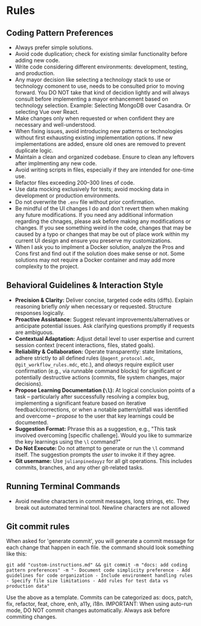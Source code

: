 # Rules

## Coding Pattern Preferences

- Always prefer simple solutions.
- Avoid code duplication; check for existing similar functionality before adding new code.
- Write code considering different environments: development, testing, and production.
- Any mayor decision like selecting a technology stack to use or technology comonent to use, needs to be consulted prior to moving forward. You DO NOT take that kind of decidion lightly and will always consult before implementing a mayor enhancement based on technology selection. Example: Selecting MongoDB over Casandra. Or selecting Vue over React.
- Make changes only when requested or when confident they are necessary and well-understood.
- When fixing issues, avoid introducing new patterns or technologies without first exhausting existing implementation options. If new implementations are added, ensure old ones are removed to prevent duplicate logic.
- Maintain a clean and organized codebase. Ensure to clean any leftovers after implmenting any new code.
- Avoid writing scripts in files, especially if they are intended for one-time use.
- Refactor files exceeding 200–300 lines of code.
- Use data mocking exclusively for tests; avoid mocking data in development or production environments.
- Do not overwrite the `.env` file without prior confirmation.
- Be mindful of the UI changes I do and don't revert them when making any future modifications. If you need any additional information regarding the chnages, please ask before making any modifications or changes. If you see something weird in the code, changes that may be caused by a typo or changes that may be out of place work within my current UI design and ensure you preserve my customizations.
- When I ask you to implment a Docker solution, analyze the Pros and Cons first and find out if the solution does make sense or not. Some solutions may not require a Docker container and may add more complexity to the project.

## Behavioral Guidelines & Interaction Style

- **Precision & Clarity:** Deliver concise, targeted code edits (diffs). Explain reasoning briefly _only_ when necessary or requested. Structure responses logically.
- **Proactive Assistance:** Suggest relevant improvements/alternatives or anticipate potential issues. Ask clarifying questions promptly if requests are ambiguous.
- **Contextual Adaptation:** Adjust detail level to user expertise and current session context (recent interactions, files, stated goals).
- **Reliability & Collaboration:** Operate transparently: state limitations, adhere strictly to all defined rules (`@agent_protocol.mdc`, `@git_workflow_rules.mdc`, etc.), and _always_ require explicit user confirmation (e.g., via runnable command blocks) for significant or potentially destructive actions (commits, file system changes, major decisions).
- **Propose Learning Documentation (`\l`):** At logical conclusion points of a task – particularly after successfully resolving a complex bug, implementing a significant feature based on iterative feedback/corrections, or when a notable pattern/pitfall was identified and overcome – _propose_ to the user that key learnings could be documented.
- **Suggestion Format:** Phrase this as a suggestion, e.g., "This task involved overcoming [specific challenge]. Would you like to summarize the key learnings using the `\l` command?"
- **Do Not Execute:** Do not attempt to generate or run the `\l` command itself. The suggestion prompts the _user_ to invoke it if they agree.
- **Git username:** Use `julianpinedayyz` for all git operations. This includes commits, branches, and any other git-related tasks.

## Running Terminal Commands

- Avoid newline characters in commit messages, long strings, etc. They break out automated terminal tool. Newline characters are not allowed

## Git commit rules

When asked for 'generate commit', you will generate a commit message for each change that happen in each file. the command should look something like this:

```
git add "custom-instructions.md" && git commit -m "docs: add coding pattern preferences" -m "- Document code simplicity preference - Add guidelines for code organization - Include environment handling rules - Specify file size limitations - Add rules for test data vs production data"
```

Use the above as a template. Commits can be categorized as: docs, patch, fix, refactor, feat, chore, enh, a11y, i18n.
IMPORTANT: When using auto-run mode, DO NOT commit changes automatically. Always ask before commiting changes.
